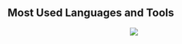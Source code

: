 ##   Most Used Languages and Tools
<p align="center">
  <a href="https://skillicons.dev">
    <img src="https://skillicons.dev/icons?i=python,cs,unity,pytorch,dotnet,bash,git,vscode,linux" />
  </a>
</p>

<p> </p>

<p align="center">
	<img alt="" src="https://github-readme-stats.vercel.app/api?username=Spilios06&theme=tokyonight&show_icons=true">
</p>
